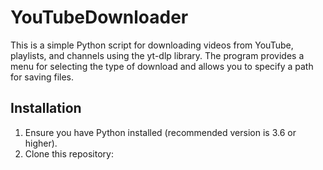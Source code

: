 # YouTubeDownloader

This is a simple Python script for downloading videos from YouTube, playlists, and channels using the yt-dlp library. The program provides a menu for selecting the type of download and allows you to specify a path for saving files.

## Installation

1. Ensure you have Python installed (recommended version is 3.6 or higher).
2. Clone this repository:

   
